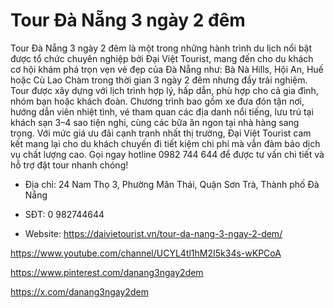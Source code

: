 # Tour Đà Nẵng 3 ngày 2 đêm

Tour Đà Nẵng 3 ngày 2 đêm là một trong những hành trình du lịch nổi bật được tổ chức chuyên nghiệp bởi Đại Việt Tourist, mang đến cho du khách cơ hội khám phá trọn vẹn vẻ đẹp của Đà Nẵng như: Bà Nà Hills, Hội An, Huế hoặc Cù Lao Chàm trong thời gian 3 ngày 2 đêm nhưng đầy trải nghiệm. Tour được xây dựng với lịch trình hợp lý, hấp dẫn, phù hợp cho cả gia đình, nhóm bạn hoặc khách đoàn. Chương trình bao gồm xe đưa đón tận nơi, hướng dẫn viên nhiệt tình, vé tham quan các địa danh nổi tiếng, lưu trú tại khách sạn 3–4 sao tiện nghi, cùng các bữa ăn ngon tại nhà hàng sang trọng. Với mức giá ưu đãi cạnh tranh nhất thị trường, Đại Việt Tourist cam kết mang lại cho du khách chuyến đi tiết kiệm chi phí mà vẫn đảm bảo dịch vụ chất lượng cao. Gọi ngay hotline 0982 744 644 để được tư vấn chi tiết và hỗ trợ đặt tour nhanh chóng!

- Địa chỉ: 24 Nam Thọ 3, Phường Mân Thái, Quận Sơn Trà, Thành phố Đà Nẵng

- SĐT: 0 982744644

- Website: https://daivietourist.vn/tour-da-nang-3-ngay-2-dem/

https://www.youtube.com/channel/UCYL4tl1hM2I5k34s-wKPCoA

https://www.pinterest.com/danang3ngay2dem

https://x.com/danang3ngay2dem
